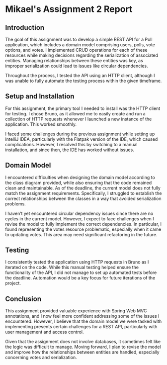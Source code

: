 # Mikael's Assignment 2 Report

## Introduction

The goal of this assignment was to develop a simple REST API for a Poll application, which includes a domain model comprising users, polls, vote options, and votes. I implemented CRUD operations for each of these resources while making decisions regarding the serialization of associated entities. Managing relationships between these entities was key, as improper serialization could lead to issues like circular dependencies.

Throughout the process, I tested the API using an HTTP client, although I was unable to fully automate the testing process within the given timeframe.

## Setup and Installation

For this assignment, the primary tool I needed to install was the HTTP client for testing. I chose Bruno, as it allowed me to easily create and run a collection of HTTP requests whenever I launched a new instance of the application. This worked smoothly.

I faced some challenges during the previous assignment while setting up IntelliJ IDEA, particularly with the Flatpak version of the IDE, which caused complications. However, I resolved this by switching to a manual installation, and since then, the IDE has worked without issues.

## Domain Model

I encountered difficulties when designing the domain model according to the class diagram provided, while also ensuring that the code remained clean and maintainable. As of the deadline, the current model does not fully match the assignment requirements. Specifically, I struggled to establish the correct relationships between the classes in a way that avoided serialization problems.

I haven’t yet encountered circular dependency issues since there are no cycles in the current model. However, I expect to face challenges when I revise the model to fully implement the correct dependencies. In particular, I found representing the votes resource problematic, especially when it came to updating votes. This area may need significant refactoring in the future.

## Testing

I consistently tested the application using HTTP requests in Bruno as I iterated on the code. While this manual testing helped ensure the functionality of the API, I did not manage to set up automated tests before the deadline. Automation would be a key focus for future iterations of the project.

## Conclusion

This assignment provided valuable experience with Spring Web MVC annotations, and I now feel more confident addressing some of the issues I encountered. However, I believe that the domain model we were tasked with implementing presents certain challenges for a REST API, particularly with user management and access control.

Given that the assignment does not involve databases, it sometimes felt like the logic was difficult to manage. Moving forward, I plan to revise the model and improve how the relationships between entities are handled, especially concerning votes and serialization.